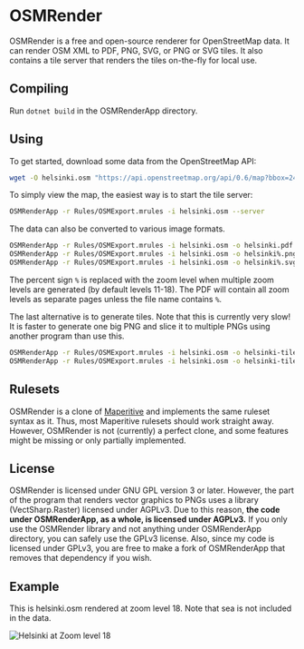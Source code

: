 # OSMRender

OSMRender is a free and open-source renderer for OpenStreetMap data.
It can render OSM XML to PDF, PNG, SVG, or PNG or SVG tiles.
It also contains a tile server that renders the tiles on-the-fly for local use.

## Compiling

Run `dotnet build` in the OSMRenderApp directory.

## Using

To get started, download some data from the OpenStreetMap API:

```sh
wget -O helsinki.osm "https://api.openstreetmap.org/api/0.6/map?bbox=24.94,60.16,24.96,60.18"
```

To simply view the map, the easiest way is to start the tile server:

```sh
OSMRenderApp -r Rules/OSMExport.mrules -i helsinki.osm --server
```

The data can also be converted to various image formats.

```sh
OSMRenderApp -r Rules/OSMExport.mrules -i helsinki.osm -o helsinki.pdf
OSMRenderApp -r Rules/OSMExport.mrules -i helsinki.osm -o helsinki%.png -t png
OSMRenderApp -r Rules/OSMExport.mrules -i helsinki.osm -o helsinki%.svg -t svg
```

The percent sign `%` is replaced with the zoom level when multiple zoom levels are generated (by default levels 11-18).
The PDF will contain all zoom levels as separate pages unless the file name contains `%`.

The last alternative is to generate tiles. Note that this is currently very slow!
It is faster to generate one big PNG and slice it to multiple PNGs using another program than use this.

```sh
OSMRenderApp -r Rules/OSMExport.mrules -i helsinki.osm -o helsinki-tiles/ -t pngtiles
OSMRenderApp -r Rules/OSMExport.mrules -i helsinki.osm -o helsinki-tiles/ -t svgtiles
```

## Rulesets

OSMRender is a clone of [Maperitive](http://maperitive.net) and implements the same ruleset syntax as it. Thus, most Maperitive rulesets should work straight away. However, OSMRender is not (currently) a perfect clone, and some features might be missing or only partially implemented.

## License

OSMRender is licensed under GNU GPL version 3 or later. However, the part of the program that renders vector graphics to PNGs uses a library (VectSharp.Raster) licensed under AGPLv3. Due to this reason, **the code under OSMRenderApp, as a whole, is licensed under AGPLv3.** If you only use the OSMRender library and not anything under OSMRenderApp directory, you can safely use the GPLv3 license. Also, since my code is licensed under GPLv3, you are free to make a fork of OSMRenderApp that removes that dependency if you wish.

## Example

This is helsinki.osm rendered at zoom level 18.
Note that sea is not included in the data.

![Helsinki at Zoom level 18](doc/helsinki18.png)